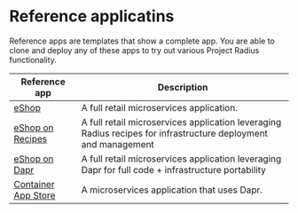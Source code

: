 # Reference applicatins

Reference apps are templates that show a complete app. You are able to clone and deploy any of these apps to try out various Project Radius functionality.

| Reference app | Description |
|---------------|-------------|
| [eShop](./eshop) | A full retail microservices application. |
| [eShop on Recipes](./eshop-recipes) | A full retail microservices application leveraging Radius recipes for infrastructure deployment and management |
| [eShop on Dapr](./eshop-dapr) | A full retail microservices application leveraging Dapr for full code + infrastructure portability |
| [Container App Store](./container-app-store) | A microservices application that uses Dapr. |
